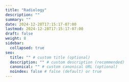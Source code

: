 ```yaml
---
title: "Radiology"
description: ""
summary: ""
date: 2024-12-28T17:15:17-07:00
lastmod: 2024-12-28T17:15:17-07:00
draft: false
weight: 8
sidebar:
  collapsed: true
seo:
  title: "" # custom title (optional)
  description: "" # custom description (recommended)
  canonical: "" # custom canonical URL (optional)
  noindex: false # false (default) or true
---
```

